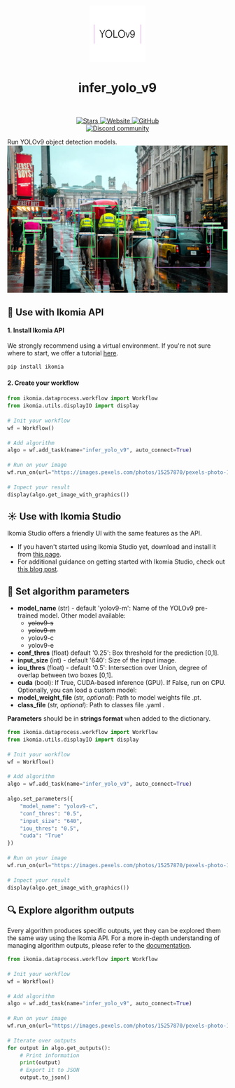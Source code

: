 <div align="center">
  <img src="images/icon.png" alt="Algorithm icon">
  <h1 align="center">infer_yolo_v9</h1>
</div>
<br />
<p align="center">
    <a href="https://github.com/Ikomia-hub/infer_yolo_v9">
        <img alt="Stars" src="https://img.shields.io/github/stars/Ikomia-hub/infer_yolo_v9">
    </a>
    <a href="https://app.ikomia.ai/hub/">
        <img alt="Website" src="https://img.shields.io/website/http/app.ikomia.ai/en.svg?down_color=red&down_message=offline&up_message=online">
    </a>
    <a href="https://github.com/Ikomia-hub/infer_yolo_v9/blob/main/LICENSE.md">
        <img alt="GitHub" src="https://img.shields.io/github/license/Ikomia-hub/infer_yolo_v9.svg?color=blue">
    </a>    
    <br>
    <a href="https://discord.com/invite/82Tnw9UGGc">
        <img alt="Discord community" src="https://img.shields.io/badge/Discord-white?style=social&logo=discord">
    </a> 
</p>

Run YOLOv9 object detection models.
![London street object detection](https://raw.githubusercontent.com/Ikomia-hub/infer_yolo_v9/main/images/output.jpg)

## :rocket: Use with Ikomia API

#### 1. Install Ikomia API

We strongly recommend using a virtual environment. If you're not sure where to start, we offer a tutorial [here](https://www.ikomia.ai/blog/a-step-by-step-guide-to-creating-virtual-environments-in-python).

```sh
pip install ikomia
```

#### 2. Create your workflow

```python
from ikomia.dataprocess.workflow import Workflow
from ikomia.utils.displayIO import display

# Init your workflow
wf = Workflow()

# Add algorithm
algo = wf.add_task(name="infer_yolo_v9", auto_connect=True)

# Run on your image  
wf.run_on(url="https://images.pexels.com/photos/15257870/pexels-photo-15257870.jpeg?cs=srgb&dl=pexels-vision-plug-15257870.jpg&fm=jpg&w=1280&h=853")

# Inpect your result
display(algo.get_image_with_graphics())
```

## :sunny: Use with Ikomia Studio
Ikomia Studio offers a friendly UI with the same features as the API.
- If you haven't started using Ikomia Studio yet, download and install it from [this page](https://www.ikomia.ai/studio).
- For additional guidance on getting started with Ikomia Studio, check out [this blog post](https://www.ikomia.ai/blog/how-to-get-started-with-ikomia-studio).

## :pencil: Set algorithm parameters
- **model_name** (str) - default 'yolov9-m': Name of the YOLOv9 pre-trained model. Other model available:
    - ~~yolov9-s~~
    - ~~yolov9-m~~
    - yolov9-c
    - yolov9-e
- **conf_thres** (float) default '0.25': Box threshold for the prediction [0,1].
- **input_size** (int) - default '640': Size of the input image.
- **iou_thres** (float) - default '0.5': Intersection over Union, degree of overlap between two boxes [0,1].
- **cuda** (bool): If True, CUDA-based inference (GPU). If False, run on CPU.
Optionally, you can load a custom model: 
- **model_weight_file** (str, *optional*): Path to model weights file .pt. 
- **class_file** (str, *optional*): Path to classes file .yaml . 

**Parameters** should be in **strings format**  when added to the dictionary.

```python
from ikomia.dataprocess.workflow import Workflow
from ikomia.utils.displayIO import display

# Init your workflow
wf = Workflow()

# Add algorithm
algo = wf.add_task(name="infer_yolo_v9", auto_connect=True)

algo.set_parameters({
    "model_name": "yolov9-c",
    "conf_thres": "0.5",
    "input_size": "640",
    "iou_thres": "0.5",
    "cuda": "True"
})

# Run on your image  
wf.run_on(url="https://images.pexels.com/photos/15257870/pexels-photo-15257870.jpeg?cs=srgb&dl=pexels-vision-plug-15257870.jpg&fm=jpg&w=1280&h=853")

# Inpect your result
display(algo.get_image_with_graphics())
```

## :mag: Explore algorithm outputs

Every algorithm produces specific outputs, yet they can be explored them the same way using the Ikomia API. For a more in-depth understanding of managing algorithm outputs, please refer to the [documentation](https://ikomia-dev.github.io/python-api-documentation/advanced_guide/IO_management.html).

```python
from ikomia.dataprocess.workflow import Workflow

# Init your workflow
wf = Workflow()

# Add algorithm
algo = wf.add_task(name="infer_yolo_v9", auto_connect=True)

# Run on your image  
wf.run_on(url="https://images.pexels.com/photos/15257870/pexels-photo-15257870.jpeg?cs=srgb&dl=pexels-vision-plug-15257870.jpg&fm=jpg&w=1280&h=853")

# Iterate over outputs
for output in algo.get_outputs():
    # Print information
    print(output)
    # Export it to JSON
    output.to_json()
```
